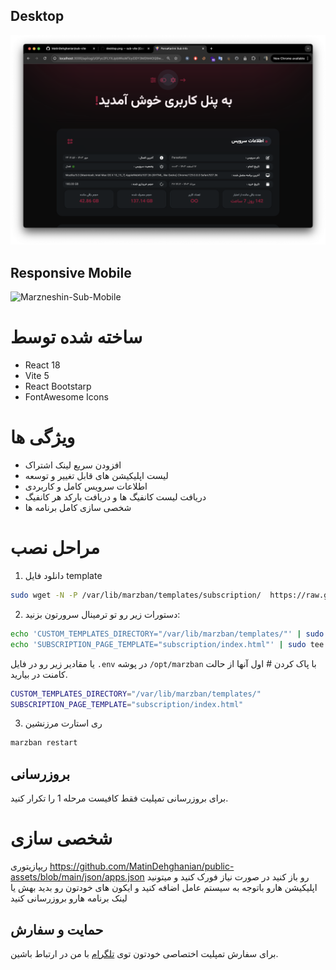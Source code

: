 
## Desktop
<img src="https://raw.githubusercontent.com/MatinDehghanian/sub-vite/main/images/desktop.png" title="Marzneshin-Sub-Desktop"/>

## Responsive Mobile
<img src="https://raw.githubusercontent.com/MatinDehghanian/sub-vite/main/images/web-Mobile.JPEG" title="Marzneshin-Sub-Mobile"/>

# ساخته شده توسط
- React 18
- Vite 5
- React Bootstarp
- FontAwesome Icons

# ویژگی ها
- افزودن سریع لینک اشتراک
- لیست اپلیکیشن های قابل تغییر و توسعه
- اطلاعات سرویس کامل و کاربردی
- دریافت لیست کانفیگ ها و دریافت بارکد هر کانفیگ
- شخصی سازی کامل برنامه ها

# مراحل نصب
1. دانلود فایل template
```sh
sudo wget -N -P /var/lib/marzban/templates/subscription/  https://raw.githubusercontent.com/MatinDehghanian/sub-vite/refs/heads/marzban/build/index.html
```

2. دستورات زیر رو تو ترمینال سرورتون بزنید:
```sh
echo 'CUSTOM_TEMPLATES_DIRECTORY="/var/lib/marzban/templates/"' | sudo tee -a /opt/marzneshin/.env
echo 'SUBSCRIPTION_PAGE_TEMPLATE="subscription/index.html"' | sudo tee -a /opt/marzneshin/.env
```
یا مقادیر زیر رو در فایل `.env` در پوشه `/opt/marzban` با پاک کردن # اول آنها از حالت کامنت در بیارید.
```sh
CUSTOM_TEMPLATES_DIRECTORY="/var/lib/marzban/templates/"
SUBSCRIPTION_PAGE_TEMPLATE="subscription/index.html"
```

3. ری استارت مرزنشین
```sh
marzban restart
```


## بروزرسانی
برای بروزرسانی تمپلیت فقط کافیست مرحله 1 را تکرار کنید.

# شخصی سازی
ریپازیتوری 
https://github.com/MatinDehghanian/public-assets/blob/main/json/apps.json
رو باز کنید
در صورت نیاز فورک کنید و میتونید اپلیکیشن هارو باتوجه به سیستم عامل اضافه کنید و ایکون های خودتون رو بدید بهش یا لینک برنامه هارو بروزرسانی کنید

## حمایت و سفارش
برای سفارش تمپلیت اختصاصی خودتون توی <a href="https://t.me/Mqtin">تلگرام</a> با من در ارتباط باشین.
